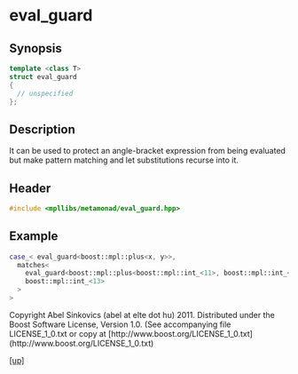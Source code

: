 # eval_guard

## Synopsis

```cpp
template <class T>
struct eval_guard
{
  // unspecified
};
```

## Description

It can be used to protect an angle-bracket expression from being evaluated but
make pattern matching and let substitutions recurse into it.

## Header

```cpp
#include <mpllibs/metamonad/eval_guard.hpp>
```

## Example

```cpp
case_< eval_guard<boost::mpl::plus<x, y>>,
  matches<
    eval_guard<boost::mpl::plus<boost::mpl::int_<11>, boost::mpl::int_<2>>>,
    boost::mpl::int_<13>
  >
>
```

<p class="copyright">
Copyright Abel Sinkovics (abel at elte dot hu) 2011.
Distributed under the Boost Software License, Version 1.0.
(See accompanying file LICENSE_1_0.txt or copy at
[http://www.boost.org/LICENSE_1_0.txt](http://www.boost.org/LICENSE_1_0.txt)
</p>

[[up]](reference.html)



